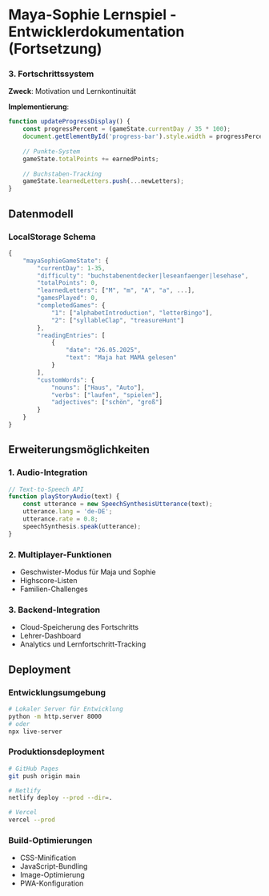 # Maya-Sophie Lernspiel - Entwicklerdokumentation (Fortsetzung)

### 3. Fortschrittssystem
**Zweck**: Motivation und Lernkontinuität

**Implementierung**:
```javascript
function updateProgressDisplay() {
    const progressPercent = (gameState.currentDay / 35 * 100);
    document.getElementById('progress-bar').style.width = progressPercent + '%';
    
    // Punkte-System
    gameState.totalPoints += earnedPoints;
    
    // Buchstaben-Tracking
    gameState.learnedLetters.push(...newLetters);
}
```

## Datenmodell

### LocalStorage Schema
```javascript
{
    "mayaSophieGameState": {
        "currentDay": 1-35,
        "difficulty": "buchstabenentdecker|leseanfaenger|lesehase",
        "totalPoints": 0,
        "learnedLetters": ["M", "m", "A", "a", ...],
        "gamesPlayed": 0,
        "completedGames": {
            "1": ["alphabetIntroduction", "letterBingo"],
            "2": ["syllableClap", "treasureHunt"]
        },
        "readingEntries": [
            {
                "date": "26.05.2025",
                "text": "Maja hat MAMA gelesen"
            }
        ],
        "customWords": {
            "nouns": ["Haus", "Auto"],
            "verbs": ["laufen", "spielen"],
            "adjectives": ["schön", "groß"]
        }
    }
}
```

## Erweiterungsmöglichkeiten

### 1. Audio-Integration
```javascript
// Text-to-Speech API
function playStoryAudio(text) {
    const utterance = new SpeechSynthesisUtterance(text);
    utterance.lang = 'de-DE';
    utterance.rate = 0.8;
    speechSynthesis.speak(utterance);
}
```

### 2. Multiplayer-Funktionen
- Geschwister-Modus für Maja und Sophie
- Highscore-Listen
- Familien-Challenges

### 3. Backend-Integration
- Cloud-Speicherung des Fortschritts
- Lehrer-Dashboard
- Analytics und Lernfortschritt-Tracking

## Deployment

### Entwicklungsumgebung
```bash
# Lokaler Server für Entwicklung
python -m http.server 8000
# oder
npx live-server
```

### Produktionsdeployment
```bash
# GitHub Pages
git push origin main

# Netlify
netlify deploy --prod --dir=.

# Vercel
vercel --prod
```

### Build-Optimierungen
- CSS-Minification
- JavaScript-Bundling
- Image-Optimierung
- PWA-Konfiguration